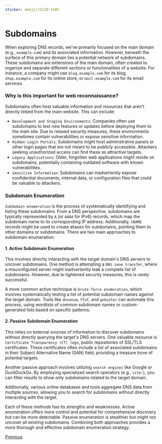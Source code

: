 ```yaml
---
sticker: emoji//2139-fe0f
---
```


# Subdomains

When exploring DNS records, we've primarily focused on the main domain (e.g., `example.com`) and its associated information. However, beneath the surface of this primary domain lies a potential network of subdomains. These subdomains are extensions of the main domain, often created to organize and separate different sections or functionalities of a website. For instance, a company might use `blog.example.com` for its blog, `shop.example.com` for its online store, or `mail.example.com` for its email services.

### Why is this important for web reconnaissance?

Subdomains often host valuable information and resources that aren't directly linked from the main website. This can include:

* `Development and Staging Environments`: Companies often use subdomains to test new features or updates before deploying them to the main site. Due to relaxed security measures, these environments sometimes contain vulnerabilities or expose sensitive information.
* `Hidden Login Portals`: Subdomains might host administrative panels or other login pages that are not meant to be publicly accessible. Attackers seeking unauthorized access can find these as attractive targets.
* `Legacy Applications`: Older, forgotten web applications might reside on subdomains, potentially containing outdated software with known vulnerabilities.
* `Sensitive Information`: Subdomains can inadvertently expose confidential documents, internal data, or configuration files that could be valuable to attackers.

### Subdomain Enumeration

`Subdomain enumeration` is the process of systematically identifying and listing these subdomains. From a DNS perspective, subdomains are typically represented by `A` (or `AAAA` for IPv6) records, which map the subdomain name to its corresponding IP address. Additionally, `CNAME` records might be used to create aliases for subdomains, pointing them to other domains or subdomains. There are two main approaches to subdomain enumeration:

#### 1. Active Subdomain Enumeration

This involves directly interacting with the target domain's DNS servers to uncover subdomains. One method is attempting a `DNS zone transfer`, where a misconfigured server might inadvertently leak a complete list of subdomains. However, due to tightened security measures, this is rarely successful.

A more common active technique is `brute-force enumeration`, which involves systematically testing a list of potential subdomain names against the target domain. Tools like `dnsenum`, `ffuf`, and `gobuster` can automate this process, using wordlists of common subdomain names or custom-generated lists based on specific patterns.

#### 2. Passive Subdomain Enumeration

This relies on external sources of information to discover subdomains without directly querying the target's DNS servers. One valuable resource is `Certificate Transparency (CT) logs`, public repositories of SSL/TLS certificates. These certificates often include a list of associated subdomains in their Subject Alternative Name (SAN) field, providing a treasure trove of potential targets.

Another passive approach involves utilizing `search engines` like Google or DuckDuckGo. By employing specialized search operators (e.g., `site:`), you can filter results to show only subdomains related to the target domain.

Additionally, various online databases and tools aggregate DNS data from multiple sources, allowing you to search for subdomains without directly interacting with the target.

Each of these methods has its strengths and weaknesses. Active enumeration offers more control and potential for comprehensive discovery but can be more detectable. Passive enumeration is stealthier but might not uncover all existing subdomains. Combining both approaches provides a more thorough and effective subdomain enumeration strategy.

&#x20;[Previous](https://academy.hackthebox.com/module/144/section/1251)
